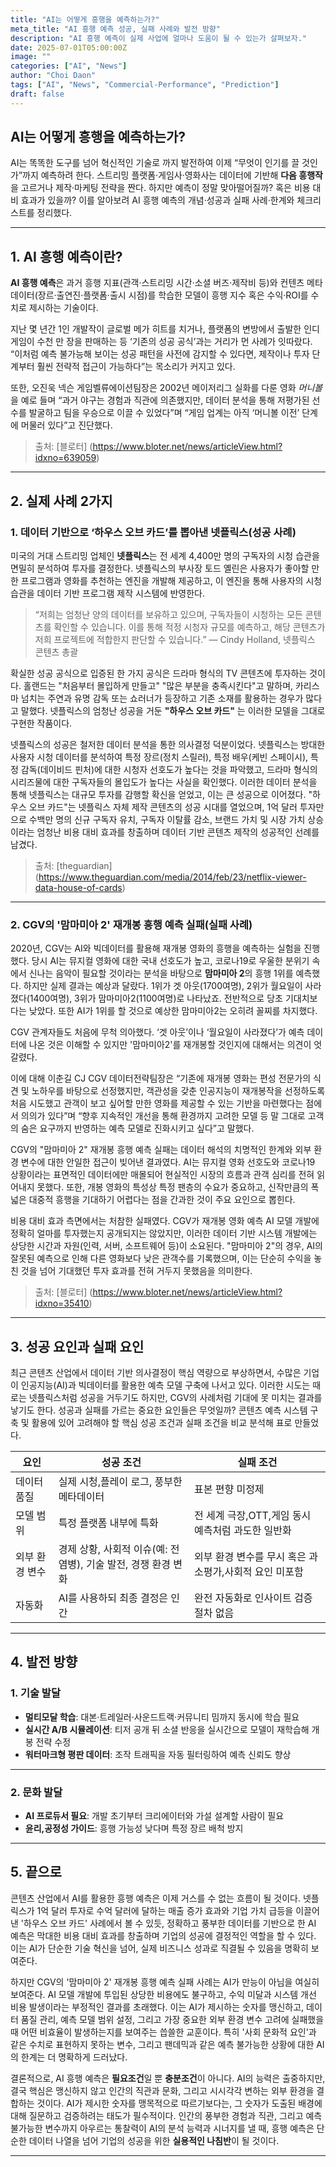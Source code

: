 ```yaml
---
title: "AI는 어떻게 흥행을 예측하는가?"
meta_title: "AI 흥행 예측 성공, 실패 사례와 발전 방향"
description: "AI 흥행 예측이 실제 사업에 얼마나 도움이 될 수 있는가 살펴보자."
date: 2025-07-01T05:00:00Z
image: ""
categories: ["AI", "News"]
author: "Choi Daon"
tags: ["AI", "News", "Commercial-Performance", "Prediction"]
draft: false
---
```


## AI는 어떻게 흥행을 예측하는가?

AI는 똑똑한 도구를 넘어 혁신적인 기술로 까지 발전하여 이제 “무엇이 인기를 끌 것인가”까지 예측하려 한다.
스트리밍 플랫폼·게임사·영화사는 데이터에 기반해 **다음 흥행작**을 고르거나 제작·마케팅 전략을 짠다. 하지만 예측이 정말 맞아떨어질까? 혹은 비용 대비 효과가 있을까?
이를 알아보려 AI 흥행 예측의 개념·성공과 실패 사례·한계와 체크리스트를 정리했다.

---
## 1. AI 흥행 예측이란?

**AI 흥행 예측**은 과거 흥행 지표(관객·스트리밍 시간·소셜 버즈·제작비 등)와 컨텐츠 메타데이터(장르·출연진·플랫폼·출시 시점)를 학습한 모델이 흥행 지수 혹은 수익·ROI를 수치로 제시하는 기술이다.

지난 몇 년간 1인 개발작이 글로벌 메가 히트를 치거나, 플랫폼의 변방에서 출발한 인디 게임이 수천 만 장을 판매하는 등 ‘기존의 성공 공식’과는 거리가 먼 사례가 잇따랐다. “이처럼 예측 불가능해 보이는 성공 패턴을 사전에 감지할 수 있다면, 제작이나 투자 단계부터 훨씬 전략적 접근이 가능하다”는 목소리가 커지고 있다.

또한, 오진욱 넥슨 게임벨류에이션팀장은 2002년 메이저리그 실화를 다룬 영화 *머니볼*을 예로 들며 “과거 야구는 경험과 직관에 의존했지만, 데이터 분석을 통해 저평가된 선수를 발굴하고 팀을 우승으로 이끌 수 있었다”며 “게임 업계는 아직 ‘머니볼 이전’ 단계에 머물러 있다”고 진단했다.

> 출처: [블로터] (https://www.bloter.net/news/articleView.html?idxno=639059)

---

## 2. 실제 사례 2가지

### 1. 데이터 기반으로 ‘하우스 오브 카드’를 뽑아낸 넷플릭스(성공 사례) 

미국의 거대 스트리밍 업체인 **넷플릭스**는 전 세계 4,400만 명의 구독자의 시청 습관을 면밀히 분석하여 투자를 결정한다. 넷플릭스의 부사장 토드 옐린은 사용자가 좋아할 만한 프로그램과 영화를 추천하는 엔진을 개발해 제공하고, 이 엔진을 통해 사용자의 시청 습관을 데이터 기반 프로그램 제작 시스템에 반영한다. 

> “저희는 엄청난 양의 데이터를 보유하고 있으며, 구독자들이 시청하는 모든 콘텐츠를 확인할 수 있습니다. 이를 통해 적정 시청자 규모를 예측하고, 해당 콘텐츠가 저희 프로젝트에 적합한지 판단할 수 있습니다.”
> — Cindy Holland, 넷플릭스 콘텐츠 총괄

확실한 성공 공식으로 입증된 한 가지 공식은 드라마 형식의 TV 콘텐츠에 투자하는 것이다. 홀랜드는 "처음부터 몰입하게 만들고" "많은 부분을 충족시킨다"고 말하며, 카리스마 넘치는 주연과 유명 감독 또는 쇼러너가 등장하고 기존 소재를 활용하는 경우가 많다고 말했다. 넷플릭스의 엄청난 성공을 거둔 **"하우스 오브 카드"** 는 이러한 모델을 그대로 구현한 작품이다.

넷플릭스의 성공은 철저한 데이터 분석을 통한 의사결정 덕분이었다. 넷플릭스는 방대한 사용자 시청 데이터를 분석하여 특정 장르(정치 스릴러), 특정 배우(케빈 스페이시), 특정 감독(데이비드 핀처)에 대한 시청자 선호도가 높다는 것을 파악했고, 드라마 형식의 시리즈물에 대한 구독자들의 몰입도가 높다는 사실을 확인했다. 이러한 데이터 분석을 통해 넷플릭스는 대규모 투자를 감행할 확신을 얻었고, 이는 큰 성공으로 이어졌다. "하우스 오브 카드"는 넷플릭스 자체 제작 콘텐츠의 성공 시대를 열었으며, 1억 달러 투자만으로 수백만 명의 신규 구독자 유치, 구독자 이탈률 감소, 브랜드 가치 및 시장 가치 상승이라는 엄청난 비용 대비 효과를 창출하며 데이터 기반 콘텐츠 제작의 성공적인 선례를 남겼다.

> 출처: [theguardian] (https://www.theguardian.com/media/2014/feb/23/netflix-viewer-data-house-of-cards)

---

### 2. CGV의 '맘마미아 2' 재개봉 흥행 예측 실패(실패 사례)

2020년, CGV는 AI와 빅데이터를 활용해 재개봉 영화의 흥행을 예측하는 실험을 진행했다. 당시 AI는 뮤지컬 영화에 대한 국내 선호도가 높고, 코로나19로 우울한 분위기 속에서 신나는 음악이 필요할 것이라는 분석을 바탕으로 **맘마미아 2**의 흥행 1위를 예측했다. 하지만 실제 결과는 예상과 달랐다. 1위가 겟 아웃(1700여명), 2위가 월요일이 사라졌다(1400여명), 3위가 맘마미아2(1100여명)로 나타났죠. 전반적으로 당초 기대치보다는 낮았다. 또한 AI가 1위를 할 것으로 예상한 맘마미아2는 오히려 꼴찌를 차지했다.

CGV 관계자들도 처음에 무척 의아했다. ‘겟 아웃’이나 ‘월요일이 사라졌다’가 예측 데이터에 나온 것은 이해할 수 있지만 '맘마미아2'를 재개봉할 것인지에 대해서는 의견이 엇갈렸다.

이에 대해 이춘길 CJ CGV 데이터전략팀장은 “기존에 재개봉 영화는 편성 전문가의 식견 및 노하우를 바탕으로 선정했지만, 객관성을 갖춘 인공지능이 재개봉작을 선정하도록 처음 시도했고 관객이 보고 싶어할 만한 영화를 제공할 수 있는 기반을 마련했다는 점에서 의의가 있다”며 “향후 지속적인 개선을 통해 환경까지 고려한 모델 등 말 그대로 고객의 숨은 요구까지 반영하는 예측 모델로 진화시키고 싶다”고 말했다.

CGV의 "맘마미아 2" 재개봉 흥행 예측 실패는 데이터 해석의 치명적인 한계와 외부 환경 변수에 대한 안일한 접근이 빚어낸 결과였다. AI는 뮤지컬 영화 선호도와 코로나19 상황이라는 표면적인 데이터에만 매몰되어 현실적인 시장의 흐름과 관객 심리를 전혀 읽어내지 못했다. 또한, 개봉 영화의 특성상 특정 팬층의 수요가 중요하고, 신작만큼의 폭넓은 대중적 흥행을 기대하기 어렵다는 점을 간과한 것이 주요 요인으로 뽑힌다.

비용 대비 효과 측면에서는 처참한 실패였다. CGV가 재개봉 영화 예측 AI 모델 개발에 정확히 얼마를 투자했는지 공개되지는 않았지만, 이러한 데이터 기반 시스템 개발에는 상당한 시간과 자원(인력, 서버, 소프트웨어 등)이 소요된다. "맘마미아 2"의 경우, AI의 잘못된 예측으로 인해 다른 영화보다 낮은 관객수를 기록했으며, 이는 단순히 수익을 놓친 것을 넘어 기대했던 투자 효과를 전혀 거두지 못했음을 의미한다.

> 출처: [블로터] (https://www.bloter.net/news/articleView.html?idxno=35410)

---

## 3. 성공 요인과 실패 요인

최근 콘텐츠 산업에서 데이터 기반 의사결정이 핵심 역량으로 부상하면서, 수많은 기업이 인공지능(AI)과 빅데이터를 활용한 예측 모델 구축에 나서고 있다. 이러한 시도는 때로는 넷플릭스처럼 성공을 거두기도 하지만, CGV의 사례처럼 기대에 못 미치는 결과를 낳기도 한다. 성공과 실패를 가르는 중요한 요인들은 무엇일까? 콘텐츠 예측 시스템 구축 및 활용에 있어 고려해야 할 핵심 성공 조건과 실패 조건을 비교 분석해 표로 만들었다.

| 요인 | 성공 조건 | 실패 조건 |
|-------|------|------|
| 데이터 품질 | 실제 시청,플레이 로그, 풍부한 메타데이터| 표본 편향 미정제|
| 모델 범위 | 특정 플랫폼 내부에 특화| 전 세계 극장,OTT,게임 동시 예측처럼 과도한 일반화|
| 외부 환경 변수 | 경제 상황, 사회적 이슈(예: 전염병), 기술 발전, 경쟁 환경 변화| 외부 환경 변수를 무시 혹은 과소평가,사회적 요인 미포함|
| 자동화 | AI를 사용하되 최종 결정은 인간| 완전 자동화로 인사이트 검증 절차 없음|

---

## 4. 발전 방향
### 1. 기술 발달
- **멀티모달 학습**: 대본·트레일러·사운드트랙·커뮤니티 밈까지 동시에 학습 필요
- **실시간 A/B 시뮬레이션**: 티저 공개 뒤 소셜 반응을 실시간으로 모델이 재학습해 개봉 전략 수정
- **워터마크형 평판 데이터**: 조작 트래픽을 자동 필터링하여 예측 신뢰도 향상

---
### 2. 문화 발달

- **AI 프로듀서 필요**: 개발 초기부터 크리에이터와 가설 설계할 사람이 필요
- **윤리,공정성 가이드**: 흥행 가능성 낮다며 특정 장르 배척 방지

---

## 5. 끝으로

콘텐츠 산업에서 AI를 활용한 흥행 예측은 이제 거스를 수 없는 흐름이 될 것이다. 넷플릭스가 1억 달러 투자로 수억 달러에 달하는 매출 증가 효과와 기업 가치 급등을 이끌어낸 '하우스 오브 카드' 사례에서 볼 수 있듯, 정확하고 풍부한 데이터를 기반으로 한 AI 예측은 막대한 비용 대비 효과를 창출하며 기업의 성공에 결정적인 역할을 할 수 있다. 이는 AI가 단순한 기술 혁신을 넘어, 실제 비즈니스 성과로 직결될 수 있음을 명확히 보여준다.

하지만 CGV의 '맘마미아 2' 재개봉 흥행 예측 실패 사례는 AI가 만능이 아님을 여실히 보여준다. AI 모델 개발에 투입된 상당한 비용에도 불구하고, 수익 미달과 시스템 개선 비용 발생이라는 부정적인 결과를 초래했다. 이는 AI가 제시하는 숫자를 맹신하고, 데이터 품질 관리, 예측 모델 범위 설정, 그리고 가장 중요한 외부 환경 변수 고려에 실패했을 때 어떤 비효율이 발생하는지를 보여주는 씁쓸한 교훈이다. 특히 '사회 문화적 요인'과 같은 수치로 표현하지 못하는 변수, 그리고 팬데믹과 같은 예측 불가능한 상황에 대한 AI의 한계는 더 명확하게 드러났다.

결론적으로, AI 흥행 예측은 **필요조건**일 뿐 **충분조건**이 아니다. AI의 능력은 출중하지만, 결국 핵심은 맹신하지 않고 인간의 직관과 문화, 그리고 시시각각 변하는 외부 환경을 결합하는 것이다. AI가 제시한 숫자를 맹목적으로 따르기보다는, 그 숫자가 도출된 배경에 대해 질문하고 검증하려는 태도가 필수적이다. 인간의 풍부한 경험과 직관, 그리고 예측 불가능한 변수까지 아우르는 통찰력이 AI의 분석 능력과 시너지를 낼 때, 흥행 예측은 단순한 데이터 나열을 넘어 기업의 성공을 위한 **실용적인 나침반**이 될 것이다.

---
